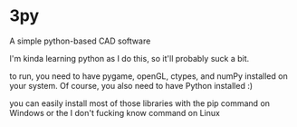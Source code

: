 # 3py
 A simple python-based CAD software

I'm kinda learning python as I do this, so it'll probably suck a bit.

to run, you need to have pygame, openGL, ctypes, and numPy installed on your system. Of course, you also need to have Python installed :)

you can easily install most of those libraries with the pip command on Windows or the I don't fucking know command on Linux